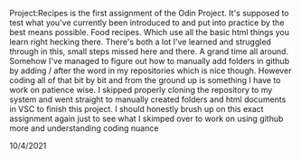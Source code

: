 Project:Recipes is the first assignment of the Odin Project. It's supposed to test what you've currently been introduced to and put into practice by the best means possible. Food recipes. Which use all the basic html things you learn right hecking there.
There's both a lot I've learned and struggled through in this, small steps missed here and there. A grand time all around. Somehow I've managed to figure out how to manually add folders in github by adding / after the word in my repositories which is nice though. However coding all of that bit by bit and from the ground up is something I have to work on patience wise. I skipped properly cloning the repository to my system and went straight to manually created folders and html documents in VSC to finish this project. I should honestly brush up on this exact assignment again just to see what I skimped over to work on using github more and understanding coding nuance

10/4/2021
